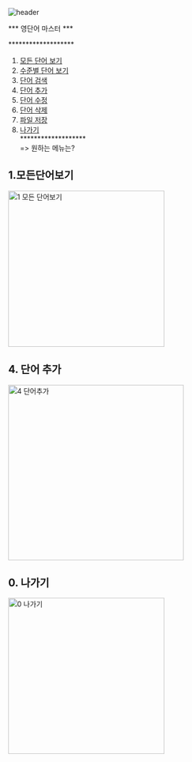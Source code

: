 ![header](https://capsule-render.vercel.app/api?type=waving&color=auto&height=200&section=header&text=Java%20CRUD&fontSize=70&fontAlignY=35&desc=project%20with%20file%20I/O&descSize=20&descAlignY=52&descAlign=60)

*** 영단어 마스터 ***

&#42;&#42;&#42;&#42;&#42;&#42;&#42;&#42;&#42;&#42;&#42;&#42;&#42;&#42;&#42;&#42;&#42;&#42;&#42;<br/>
1. [모든 단어 보기](##1.모든단어보기) <br/>
2. [수준별 단어 보기](#2.-수준별-단어-보기)<br/>
3. [단어 검색](#3.-단어-검색)<br/>
4. [단어 추가](#4.-단어-추가)<br/>
5. [단어 수정](#5.-단어-수정)<br/>
6. [단어 삭제](#6.-단어-삭제)<br/>
7. [파일 저장](#7.-파일-저장)<br/>
0. [나가기](#0.-나가기)<br/>
&#42;&#42;&#42;&#42;&#42;&#42;&#42;&#42;&#42;&#42;&#42;&#42;&#42;&#42;&#42;&#42;&#42;&#42;&#42;<br/>
=> 원하는 메뉴는?

## 1.모든단어보기
<img width="316" alt="1  모든 단어보기" src="https://user-images.githubusercontent.com/63464299/188262865-24668e85-8fd8-418f-94fe-5ab86d823e09.png">

## 4. 단어 추가
<img width="355" alt="4  단어추가" src="https://user-images.githubusercontent.com/63464299/188262871-eed47b57-5f97-46f0-ba19-bb068aadc5f7.png">

## 0. 나가기
<img width="316" alt="0  나가기" src="https://user-images.githubusercontent.com/63464299/188262874-e4d057e3-aec5-457b-9c11-9ab49205dcd6.png">
